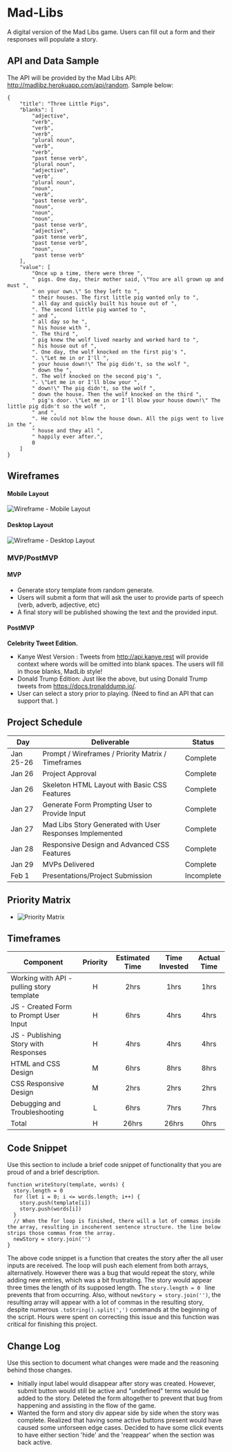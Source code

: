 # Mad-Libs
A digital version of the Mad Libs game. Users can fill out a form and their responses will populate a story. 

## API and Data Sample

The API will be provided by the Mad Libs API: <http://madlibz.herokuapp.com/api/random>. Sample below:
```
{
    "title": "Three Little Pigs",
    "blanks": [
        "adjective",
        "verb",
        "verb",
        "verb",
        "plural noun",
        "verb",
        "verb",
        "past tense verb",
        "plural noun",
        "adjective",
        "verb",
        "plural noun",
        "noun",
        "verb",
        "past tense verb",
        "noun",
        "noun",
        "noun",
        "past tense verb",
        "adjective",
        "past tense verb",
        "past tense verb",
        "noun",
        "past tense verb"
    ],
    "value": [
        "Once up a time, there were three ",
        " pigs. One day, their mother said, \"You are all grown up and must ",
        " on your own.\" So they left to ",
        " their houses. The first little pig wanted only to ",
        " all day and quickly built his house out of ",
        ". The second little pig wanted to ",
        " and ",
        " all day so he ",
        " his house with ",
        ". The third ",
        " pig knew the wolf lived nearby and worked hard to ",
        " his house out of ",
        ". One day, the wolf knocked on the first pig's ",
        ". \"Let me in or I'll ",
        " your house down!\" The pig didn't, so the wolf ",
        " down the ",
        ". The wolf knocked on the second pig's ",
        ". \"Let me in or I'll blow your ",
        " down!\" The pig didn't, so the wolf ",
        " down the house. Then the wolf knocked on the third ",
        " pig's door. \"Let me in or I'll blow your house down!\" The little pig didn't so the wolf ",
        " and ",
        ". He could not blow the house down. All the pigs went to live in the ",
        " house and they all ",
        " happily ever after.",
        0
    ]
}
```

## Wireframes
#### Mobile Layout
 ![Wireframe - Mobile Layout](https://github.com/willwardlow/mad-libs/blob/main/Wireframe-Mobile.png)

#### Desktop Layout
 ![Wireframe - Desktop Layout](https://github.com/willwardlow/mad-libs/blob/main/Wireframe-Desktop.png)
 
 
 

### MVP/PostMVP

#### MVP 
 - Generate story template from random generate.
 - Users will submit a form that will ask the user to provide parts of speech (verb, adverb, adjective, etc) 
 - A final story will be published showing the text and the provided input.

#### PostMVP  
**Celebrity Tweet Edition.**
- Kanye West Version : Tweets from <http://api.kanye.rest> will provide context where words will be omitted into blank spaces. The users will fill in those blanks, MadLib style!
- Donald Trump Edition: Just like the above, but using Donald Trump tweets from <https://docs.tronalddump.io/>.
- User can select a story prior to playing. (Need to find an API that can support that. )

## Project Schedule


|  Day | Deliverable | Status
|---|---| ---|
|Jan 25-26| Prompt / Wireframes / Priority Matrix / Timeframes | Complete
|Jan 26| Project Approval | Complete
|Jan 26| Skeleton HTML Layout with Basic CSS Features | Complete
|Jan 27| Generate Form Prompting User to Provide Input | Complete
|Jan 27| Mad Libs Story Generated with User Responses Implemented | Complete
|Jan 28| Responsive Design and Advanced CSS Features | Complete
|Jan 29| MVPs Delivered | Complete
|Feb 1| Presentations/Project Submission | Incomplete

## Priority Matrix

- ![Priority Matrix](https://github.com/willwardlow/mad-libs/blob/main/Mad%20Libs%20Priority%20Matrix.png)

## Timeframes

| Component | Priority | Estimated Time | Time Invested | Actual Time |
| --- | :---: |  :---: | :---: | :---: |
| Working with API - pulling story template | H | 2hrs| 1hrs | 1hrs |
| JS - Created Form to Prompt User Input | H | 6hrs | 4hrs | 4hrs |
| JS - Publishing Story with Responses| H | 4hrs | 4hrs | 4hrs|
| HTML and CSS Design | M | 6hrs | 8hrs | 8hrs |
| CSS Responsive Design | M | 2hrs | 2hrs | 2hrs |
| Debugging and Troubleshooting | L | 6hrs | 7hrs | 7hrs |  
| Total | H | 26hrs| 26hrs | 0hrs |


## Code Snippet

Use this section to include a brief code snippet of functionality that you are proud of and a brief description.  

```
function writeStory(template, words) {
  story.length = 0
  for (let i = 0; i <= words.length; i++) {
    story.push(template[i])
    story.push(words[i])
  }
  // When the for loop is finished, there will a lot of commas inside the array, resulting in incoherent sentence structure. the line below strips those commas from the array.
  newStory = story.join('')
}
```
   The above code snippet is a function that creates the story after the all user inputs are received. The loop will push each element from both arrays, alternatively. However there was a bug that would repeat the story, while adding new entries, which was a bit frustrating. The story would appear three times the length of its supposed length. The ```story.length = 0 ``` line prevents that from occurring. 
   Also, without ```newStory = story.join('')```, the resulting array will appear with a lot of commas in the resulting story, despite numerous ```.toString().split(',')``` commands at the beginning of the script. Hours were spent on correcting this issue and this function was critical for finishing this project.


## Change Log
 Use this section to document what changes were made and the reasoning behind those changes.  
  - Initially input label would disappear after story was created. However, submit button would still be active and "undefined" terms would be added to the story. Deleted the form altogether to prevent that bug from happening and assisting in the flow of the game. 
  - Wanted the form and story div appear side by side when the story was complete. Realized that having some active buttons present would have caused some unforseen edge cases. Decided to have some click events to have either section 'hide' and the 'reappear' when the section was back active.
